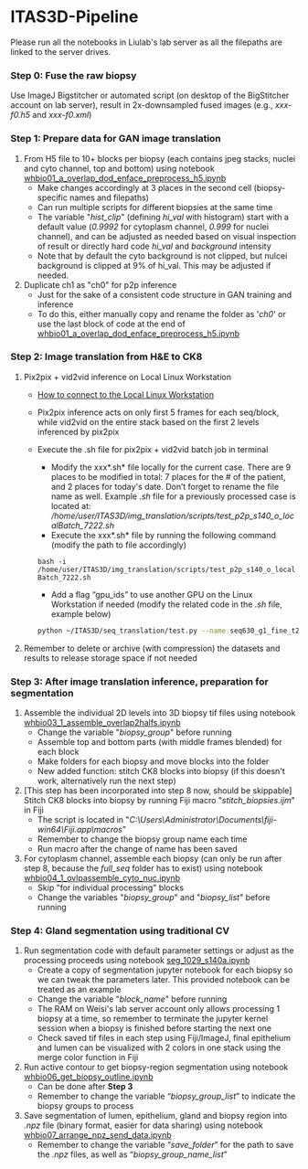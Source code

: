 # ITAS3D-Pipeline

Please run all the notebooks in Liulab's lab server as all the filepaths are linked to the server drives.

### Step 0: Fuse the raw biopsy

Use ImageJ Bigstitcher or automated script (on desktop of the BigStitcher account on lab server), result in 2x-downsampled fused images (e.g., *xxx-f0.h5* and *xxx-f0.xml*)

### Step 1: Prepare data for GAN image translation

1. From H5 file to 10+ blocks per biopsy (each contains jpeg stacks, nuclei and cyto channel, top and bottom) using notebook [whbio01_a_overlap_dod_enface_preprocess_h5.ipynb](https://github.com/CptWang/ITAS3D-Pipeline/blob/main/whbio_workflow/whbio01_dod_enface_preprocess/whbio01_overlap2halfs/whbio01_a_overlap_dod_enface_preprocess_h5.ipynb)
   - Make changes accordingly at 3 places in the second cell (biopsy-specific names and filepaths)
   - Can run multiple scripts for different biopsies at the same time
   - The variable "*hist_clip*" (defining *hi_val* with histogram) start with a default value (*0.9992* for cytoplasm channel, *0.999* for nuclei channel), and can be adjusted as needed based on visual inspection of result or directly hard code *hi_val* and *background* intensity
   - Note that by default the cyto background is not clipped, but nulcei background is clipped at 9% of hi_val. This may be adjusted if needed.
2. Duplicate ch1 as "ch0" for p2p inference
   - Just for the sake of a consistent code structure in GAN training and inference
   - To do this, either manually copy and rename the folder as '*ch0*' or use the last block of code at the end of [whbio01_a_overlap_dod_enface_preprocess_h5.ipynb](https://github.com/CptWang/ITAS3D-Pipeline/blob/main/whbio_workflow/whbio01_dod_enface_preprocess/whbio01_overlap2halfs/whbio01_a_overlap_dod_enface_preprocess_h5.ipynb)

### Step 2: Image translation from H&E to CK8

1. Pix2pix + vid2vid inference on Local Linux Workstation

   - [How to connect to the Local Linux Workstation](https://docs.google.com/document/d/1HL2Pus3_wkEAvFM3Jb0C1aqjoZk-gzBv1n1fGs-X0l0/edit)

   - Pix2pix inference acts on only first 5 frames for each seq/block, while vid2vid on the entire stack based on the first 2 levels inferenced by pix2pix

   - Execute the .sh file for pix2pix + vid2vid batch job in terminal

     - Modify the xxx*.sh* file locally for the current case. There are 9 places to be modified in total: 7 places for the # of the patient, and 2 places for today's date. Don’t forget to rename the file name as well. Example *.sh* file for a previously processed case is located at: */home/user/ITAS3D/img_translation/scripts/test_p2p_s140_o_localBatch_7222.sh*
     - Execute the xxx*.sh* file by running the following command (modify the path to file accordingly)

     `bash -i /home/user/ITAS3D/img_translation/scripts/test_p2p_s140_o_localBatch_7222.sh`

     - Add a flag “gpu_ids” to use another GPU on the Linux Workstation if needed (modify the related code in the *.sh* file, example below)

     ```bash
     python ~/ITAS3D/seq_translation/test.py --name seq630_g1_fine_t2 --dataroot /run/user/1000/gvfs/smb-share:server=172.25.29.118,share=e/WX/WX_test_dod/whobio_sets/s140_o --checkpoints_dir ~/Documents/rwang98/GAN_vid2vid_Hyak/checkpoints --dataset_mode w1_test --output_nc 3 --loadSize 1024 --n_scales_spatial 1 --n_downsample_G 2 --use_real_img --results_dir /run/user/1000/gvfs/smb-share:server=172.25.29.118,share=e/WX/WX_test_dod/whobio_sets/vid2vid_results/s140_o --how_many 100000 -- gpu_ids 1 > ~/ITAS3D/seq_translation/log/log_test_s140_o_7222.txt
     ```

2. Remember to delete or archive (with compression) the datasets and results to release storage space if not needed

### Step 3: After image translation inference, preparation for segmentation

1. Assemble the individual 2D levels into 3D biopsy tif files using notebook [whbio03_1_assemble_overlap2halfs.ipynb](https://github.com/CptWang/ITAS3D-Pipeline/blob/main/whbio_workflow/whbio03_testlatest2fullseq/whbio03_1_assemble_overlap2halfs.ipynb)
   - Change the variable "*biopsy_group*" before running
   - Assemble top and bottom parts (with middle frames blended) for each block
   - Make folders for each biopsy and move blocks into the folder
   - New added function: stitch CK8 blocks into biopsy (if this doesn't work, alternatively run the next step)
2. [This step has been incorporated into step 8 now, should be skippable] Stitch CK8 blocks into biopsy by running Fiji macro "*stitch_biopsies.ijm*" in Fiji
   - The script is located in "*C:\Users\Administrator\Documents\fiji-win64\Fiji.app\macros*"
   - Remember to change the biopsy group name each time 
   - Run macro after the change of name has been saved
3. For cytoplasm channel, assemble each biopsy (can only be run after step 8, because the *full_seq* folder has to exist) using notebook [whbio04_1_ovlpassemble_cyto_nuc.ipynb](https://github.com/CptWang/ITAS3D-Pipeline/blob/main/whbio_workflow/whbio04_assemble_cyto_nuc/whbio04_1_ovlpassemble_cyto_nuc.ipynb)
   - Skip "for individual processing" blocks
   - Change the variables "*biopsy_group*" and "*biopsy_list*" before running

### Step 4: Gland segmentation using traditional CV

1. Run segmentation code with default parameter settings or adjust as the processing proceeds using notebook [seg_1029_s140a.ipynb](https://github.com/CptWang/ITAS3D-Pipeline/blob/main/whbio_workflow/whbio05_segmentation/seg_1029_s140a.ipynb)
   - Create a copy of segmentation jupyter notebook for each biopsy so we can tweak the parameters later. This provided notebook can be treated as an example
   - Change the variable "*block_name*" before running
   - The RAM on Weisi's lab server account only allows processing 1 biopsy at a time, so remember to terminate the jupyter kernel session when a biopsy is finished before starting the next one
   - Check saved tif files in each step using Fiji/ImageJ, final epithelium and lumen can be visualized with 2 colors in one stack using the merge color function in Fiji
2. Run active contour to get biopsy-region segmentation using notebook [whbio06_get_biopsy_outline.ipynb](https://github.com/CptWang/ITAS3D-Pipeline/blob/main/whbio_workflow/whbio06_get_biopsy_outline.ipynb)
   - Can be done after **Step 3**
   - Remember to change the variable “*biopsy_group_list*” to indicate the biopsy groups to process
3. Save segmentation of lumen, epithelium, gland and biopsy region into *.npz* file (binary format, easier for data sharing) using notebook [whbio07_arrange_npz_send_data.ipynb](https://github.com/CptWang/ITAS3D-Pipeline/blob/main/whbio_workflow/whbio07_arrange_npz_send_data.ipynb)
   - Remember to change the variable “*save_folder*” for the path to save the *.npz* files, as well as “*biopsy_group_name_list*”